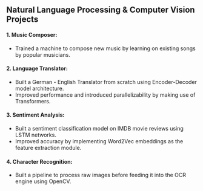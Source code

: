 ## Natural Language Processing & Computer Vision Projects

#### 1. Music Composer:
- Trained a machine to compose new music by learning on existing songs by popular musicians.

#### 2. Language Translator:
- Built a German - English Translator from scratch using Encoder-Decoder model architecture.
- Improved performance and introduced parallelizability by making use of Transformers.

#### 3. Sentiment Analysis:
- Built a sentiment classification model on IMDB movie reviews using LSTM networks.
- Improved accuracy by implementing Word2Vec embeddings as the feature extraction module.

#### 4. Character Recognition:
- Built a pipeline to process raw images before feeding it into the OCR engine using OpenCV.
